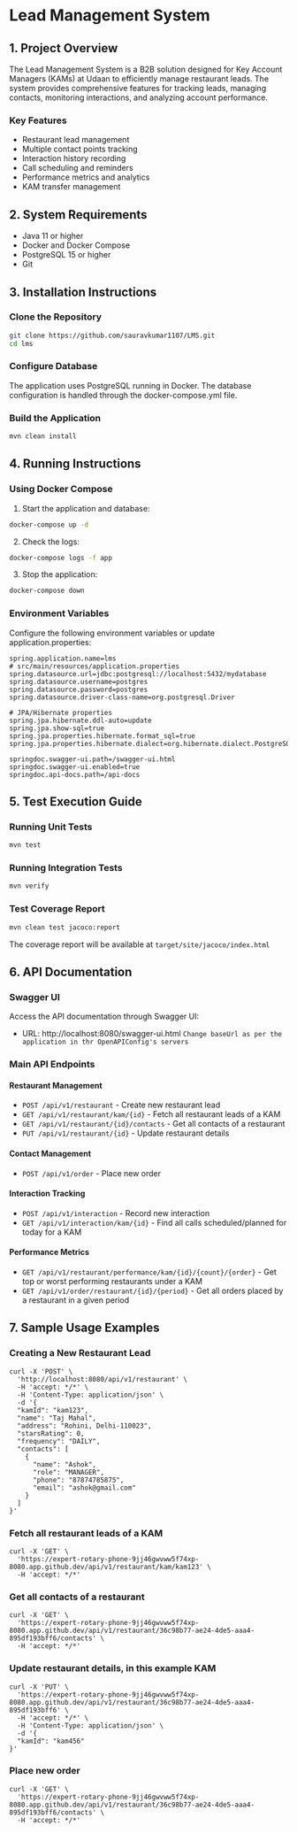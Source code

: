 # Lead Management System

## 1. Project Overview
The Lead Management System is a B2B solution designed for Key Account Managers (KAMs) at Udaan to efficiently manage restaurant leads. The system provides comprehensive features for tracking leads, managing contacts, monitoring interactions, and analyzing account performance.

### Key Features
- Restaurant lead management
- Multiple contact points tracking
- Interaction history recording
- Call scheduling and reminders
- Performance metrics and analytics
- KAM transfer management

## 2. System Requirements
- Java 11 or higher
- Docker and Docker Compose
- PostgreSQL 15 or higher
- Git

## 3. Installation Instructions

### Clone the Repository
```bash
git clone https://github.com/sauravkumar1107/LMS.git
cd lms
```

### Configure Database
The application uses PostgreSQL running in Docker. The database configuration is handled through the docker-compose.yml file.

### Build the Application
```bash
mvn clean install
```

## 4. Running Instructions

### Using Docker Compose
1. Start the application and database:
```bash
docker-compose up -d
```

2. Check the logs:
```bash
docker-compose logs -f app
```

3. Stop the application:
```bash
docker-compose down
```

### Environment Variables
Configure the following environment variables or update application.properties:
```properties
spring.application.name=lms
# src/main/resources/application.properties
spring.datasource.url=jdbc:postgresql://localhost:5432/mydatabase
spring.datasource.username=postgres
spring.datasource.password=postgres
spring.datasource.driver-class-name=org.postgresql.Driver

# JPA/Hibernate properties
spring.jpa.hibernate.ddl-auto=update
spring.jpa.show-sql=true
spring.jpa.properties.hibernate.format_sql=true
spring.jpa.properties.hibernate.dialect=org.hibernate.dialect.PostgreSQLDialect

springdoc.swagger-ui.path=/swagger-ui.html
springdoc.swagger-ui.enabled=true
springdoc.api-docs.path=/api-docs
```

## 5. Test Execution Guide

### Running Unit Tests
```bash
mvn test
```

### Running Integration Tests
```bash
mvn verify
```

### Test Coverage Report
```bash
mvn clean test jacoco:report
```
The coverage report will be available at `target/site/jacoco/index.html`

## 6. API Documentation

### Swagger UI
Access the API documentation through Swagger UI:
- URL: http://localhost:8080/swagger-ui.html ``Change baseUrl as per the application in thr OpenAPIConfig's servers``

### Main API Endpoints

#### Restaurant Management
- `POST /api/v1/restaurant` - Create new restaurant lead
- `GET /api/v1/restaurant/kam/{id}` - Fetch all restaurant leads of a KAM 
- `GET /api/v1/restaurant/{id}/contacts` - Get all contacts of a restaurant
- `PUT /api/v1/restaurant/{id}` - Update restaurant details

#### Contact Management
- `POST /api/v1/order` - Place new order

#### Interaction Tracking
- `POST /api/v1/interaction` - Record new interaction
- `GET /api/v1/interaction/kam/{id}` - Find all calls scheduled/planned for today for a KAM

#### Performance Metrics
- `GET /api/v1/restaurant/performance/kam/{id}/{count}/{order}` - Get top or worst performing restaurants under a KAM
- `GET /api/v1/order/restaurant/{id}/{period}` - Get all orders placed by a restaurant in a given period

## 7. Sample Usage Examples

### Creating a New Restaurant Lead
```curl
curl -X 'POST' \
  'http://localhost:8080/api/v1/restaurant' \
  -H 'accept: */*' \
  -H 'Content-Type: application/json' \
  -d '{
  "kamId": "kam123",
  "name": "Taj Mahal",
  "address": "Rohini, Delhi-110023",
  "starsRating": 0,
  "frequency": "DAILY",
  "contacts": [
    {
      "name": "Ashok",
      "role": "MANAGER",
      "phone": "87874785875",
      "email": "ashok@gmail.com"
    }
  ]
}'
```

### Fetch all restaurant leads of a KAM
```curl
curl -X 'GET' \
  'https://expert-rotary-phone-9jj46gwvww5f74xp-8080.app.github.dev/api/v1/restaurant/kam/kam123' \
  -H 'accept: */*'
```

### Get all contacts of a restaurant
```curl
curl -X 'GET' \
  'https://expert-rotary-phone-9jj46gwvww5f74xp-8080.app.github.dev/api/v1/restaurant/36c98b77-ae24-4de5-aaa4-895df193bff6/contacts' \
  -H 'accept: */*'
```

### Update restaurant details, in this example KAM
```curl
curl -X 'PUT' \
  'https://expert-rotary-phone-9jj46gwvww5f74xp-8080.app.github.dev/api/v1/restaurant/36c98b77-ae24-4de5-aaa4-895df193bff6' \
  -H 'accept: */*' \
  -H 'Content-Type: application/json' \
  -d '{
  "kamId": "kam456"
}'
```

### Place new order
```curl
curl -X 'GET' \
  'https://expert-rotary-phone-9jj46gwvww5f74xp-8080.app.github.dev/api/v1/restaurant/36c98b77-ae24-4de5-aaa4-895df193bff6/contacts' \
  -H 'accept: */*'
```